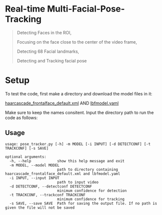 # Real-time Multi-Facial-Pose-Tracking
>Detecting Faces in the ROI,
>
>Focusing on the face close to the center of the video frame, 
>
>Detecting 68 Facial landmarks, 
>
>Detecting and Tracking facial pose
>

# Setup

To test the code, first make a directory and download the model files in it:

[haarcascade_frontalface_default.xml](https://raw.githubusercontent.com/opencv/opencv/master/data/haarcascades/haarcascade_frontalface_alt2.xml) AND [lbfmodel.yaml](https://raw.githubusercontent.com/kurnianggoro/GSOC2017/master/data/lbfmodel.yaml)

Make sure to keep the names consitent. Input the directory path to run the code as follows:

## Usage
```
usage: pose_tracker.py [-h] -m MODEL [-i INPUT] [-d DETECTCONF] [-t TRACKCONF] [-s SAVE]

optional arguments:
  -h, --help            show this help message and exit
  -m MODEL, --model MODEL
                        path to directory containing haarcascade_frontalface_default.xml and lbfmodel.yaml
  -i INPUT, --input INPUT
                        path to input video
  -d DETECTCONF, --detectconf DETECTCONF
                        minimum confidence for detection
  -t TRACKCONF, --trackconf TRACKCONF
                        minimum confidence for tracking
  -s SAVE, --save SAVE  Path for saving the output file. If no path is given the file will not be saved
  ```

